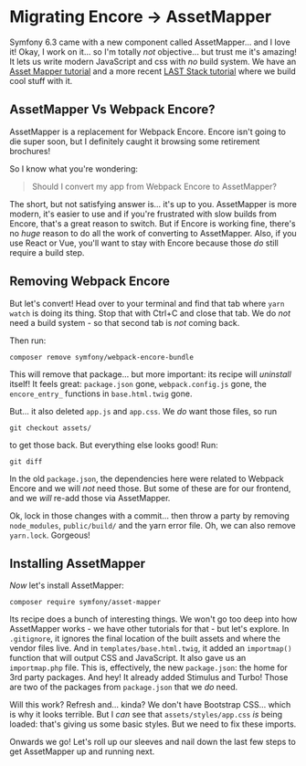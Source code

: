 # Migrating Encore -> AssetMapper

Symfony 6.3 came with a new component called AssetMapper... and I love
it! Okay, I work on it... so I'm totally *not* objective... but trust me it's amazing!
It lets us write modern JavaScript and css with *no* build system. We have an
[Asset Mapper tutorial](https://symfonycasts.com/screencast/asset-mapper)
and a more recent [LAST Stack tutorial](https://symfonycasts.com/screencast/last-stack)
where we build cool stuff with it.

## AssetMapper Vs Webpack Encore?

AssetMapper is a replacement for Webpack Encore. Encore isn't going to die super
soon, but I definitely caught it browsing some retirement brochures!

So I know what you're wondering:

> Should I convert my app from Webpack Encore to AssetMapper?

The short, but not satisfying answer is... it's up to you. AssetMapper is more modern,
it's easier to use and if you're frustrated with slow builds from Encore,
that's a great reason to switch. But if Encore is working fine,
there's no *huge* reason to do all the work of converting to AssetMapper.
Also, if you use React or Vue, you'll want to stay with Encore because those *do*
still require a build step.

## Removing Webpack Encore

But let's convert! Head over to your terminal and find that tab where `yarn watch`
is doing its thing. Stop that with Ctrl+C and close that tab. We do *not* need a
build system - so that second tab is *not* coming back.

Then run:

```terminal
composer remove symfony/webpack-encore-bundle
```

This will remove that package... but more important: its recipe will *uninstall*
itself! It feels great: `package.json` gone, `webpack.config.js` gone, the
`encore_entry_` functions in `base.html.twig` gone.

But... it also deleted `app.js` and `app.css`. We *do* want those files, so run

```terminal
git checkout assets/
```

to get those back. But everything else looks good! Run:

```terminal
git diff
```

In the old `package.json`, the dependencies here were related to Webpack Encore
and we will *not* need those. But some of these are for our frontend, and we
*will* re-add those via AssetMapper.

Ok, lock in those changes with a commit... then throw a party by removing
`node_modules`, `public/build/` and the yarn error file. Oh, we can also remove
`yarn.lock`. Gorgeous!

## Installing AssetMapper

*Now* let's install AssetMapper:

```terminal
composer require symfony/asset-mapper
```

Its recipe does a bunch of interesting things. We won't go too deep into how
AssetMapper works - we have other tutorials for that - but let's explore.
In `.gitignore`, it ignores the final location of the built assets and where
the vendor files live. And in `templates/base.html.twig`, it added an `importmap()`
function that will output CSS and JavaScript. It also gave us an `importmap.php`
file. This is, effectively, the new `package.json`: the home for 3rd party packages.
And hey! It already added Stimulus and Turbo! Those are two of the packages from
`package.json` that we *do* need.

Will this work? Refresh and... kinda? We don't have Bootstrap CSS... which is why
it looks terrible. But I *can* see that `assets/styles/app.css` *is* being loaded:
that's giving us some basic styles. But we need to fix these imports.

Onwards we go! Let's roll up our sleeves and nail down the last few steps to get
AssetMapper up and running next.
